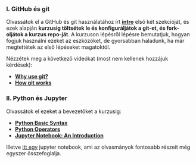### I. GitHub és git
Olvassátok el a GitHub és git használatához írt [**intro**](https://github.com/Rajk-Prog1/prog1_2020_fall/blob/master/Materials/Tutorials/git_intro.md) első két szekcióját, és ezek alapján **kurzusig töltsétek le és konfiguráljátok a git-et, és fork-oljátok a kurzus repo-ját**. A kurzuson lépésről lépésre bemutatjuk, hogyan fogjuk használni ezeket az eszközöket, de gyorsabban haladunk, ha már megtettétek az első lépéseket magatoktól.

Nézzétek meg a következő videókat (most nem kellenek hozzájuk kérdések):
- [**Why use git?**](https://www.youtube.com/watch?v=3RjQznt-8kE&list=PL4cUxeGkcC9goXbgTDQ0n_4TBzOO0ocPR&index=1)
- [**How git works**](https://www.youtube.com/watch?v=iNP_KmOFqXs&list=PL4cUxeGkcC9goXbgTDQ0n_4TBzOO0ocPR&index=3)

### II. Python és Jupyter

Olvassátok el ezeket a bevezetőket a kurzusig:
- [**Python Basic Syntax**](https://www.tutorialspoint.com/python3/python_basic_syntax.htm)
- [**Python Operators**](https://www.programiz.com/python-programming/operators)
- [**Jupyter Notebook: An Introduction**](https://realpython.com/jupyter-notebook-introduction/)

Illetve [itt egy](https://github.com/Rajk-Prog1/prog1_2020_fall/blob/master/Materials/Others/bevezetes.ipynb) jupyter notebook, ami az olvasmányok fontosabb részeit még egyszer összefoglalja.


